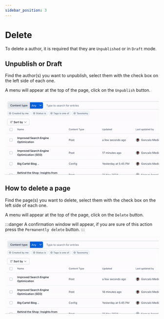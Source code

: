 ```yaml
---
sidebar_position: 3
---
```


# Delete

To delete a author, it is required that they are `Unpublished` or in `Draft` mode.

## Unpublish or Draft

Find the author(s) you want to unpublish, select them with the check box on the left side of each one.

A menu will appear at the top of the page, click on the `Unpublish` button.

![Unpublish page](/img/screen2.gif)

## How to delete a page

Find the page(s) you want to delete, select them with the check box on the left side of each one.

A menu will appear at the top of the page, click on the `Delete` button.

:::danger
A confirmation window will appear, if you are sure of this action press the `Permanently delete` button.
:::

![Delete page](/img/screen3.gif)

